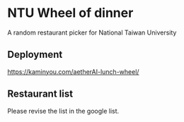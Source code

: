 # NTU Wheel of dinner
A random restaurant picker for National Taiwan University

## Deployment
https://kaminyou.com/aetherAI-lunch-wheel/

## Restaurant list
Please revise the list in the google list.
